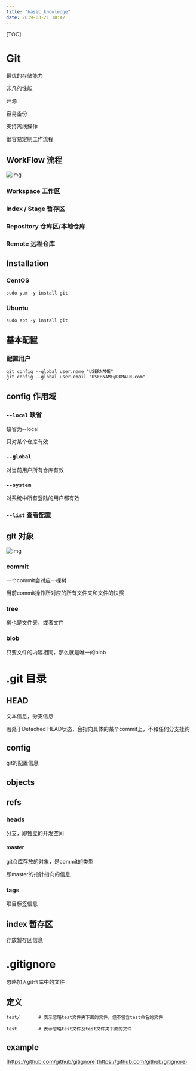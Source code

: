 ```yaml
---
title: "basic_knowledge"
date: 2019-03-21 18:42
---
```



[TOC]

# Git



最优的存储能力

非凡的性能

开源

容易备份

支持离线操作

很容易定制工作流程



## WorkFlow 流程



![img](https://snag.gy/0KAW7k.jpg)



### Workspace 工作区



### Index / Stage 暂存区



### Repository  仓库区/本地仓库



### Remote 远程仓库









## Installation

### CentOS

```
sudo yum -y install git
```



### Ubuntu

```
sudo apt -y install git
```





## 基本配置



### 配置用户

```
git config --global user.name "USERNAME"
git config --global user.email "USERNAME@DOMAIN.com"
```





## config 作用域



### `--local` 缺省

缺省为--local

只对某个仓库有效





### `--global`

对当前用户所有仓库有效





### `--system`

对系统中所有登陆的用户都有效



### `--list` 查看配置









## git 对象

![img](https://snag.gy/6iJuLn.jpg)







### commit

一个commit会对应一棵树

当前commit操作所对应的所有文件夹和文件的快照



### tree

树也是文件夹，或者文件





### blob 

只要文件的内容相同，那么就是唯一的blob











# .git 目录



## HEAD 

文本信息，分支信息



若处于Detached HEAD状态，会指向具体的某个commit上，不和任何分支挂钩



## config

git的配置信息



## objects







## refs



### heads

分支，即独立的开发空间



#### master

git仓库存放的对象，是commit的类型

即master的指针指向的信息



### tags

项目标签信息



## index 暂存区

存放暂存区信息



# .gitignore

忽略加入git仓库中的文件



## 定义

```
test/		# 表示忽略test文件夹下面的文件，但不包含test命名的文件

test		# 表示忽略test文件及test文件夹下面的文件
```



## example

[https://github.com/github/gitignore](https://github.com/github/gitignore)


